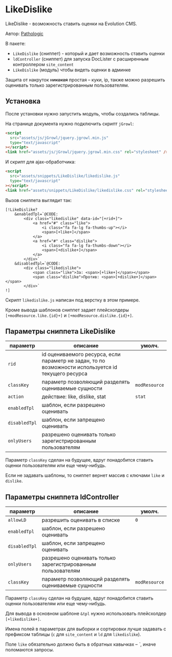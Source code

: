 # LikeDislike

LikeDislike - возможность ставить оценки на Evolution CMS.

Автор: [Pathologic](https://github.com/Pathologic/LikeDislike)

В пакете:

- `LikeDislike` (сниппет) - который и дает возможность ставить оценки
- `ldController` (сниппет) для запуска DocLister с расширенным контроллером `site_content`
- `LikeDislike` (модуль) чтобы видеть оценки в админке

Защита от накруток <s>никакая</s> простая – куки, ip, также можно разрешить оценивать только зарегистрированным пользователям.

## Установка

После установки нужно запустить модуль, чтобы создались таблицы.

На странице документа нужно подключить скрипт `jGrowl`:

```html
<script
  src="assets/js/jGrowl/jquery.jgrowl.min.js"
  type="text/javascript"
></script>
<link href="assets/js/jGrowl/jquery.jgrowl.min.css" rel="stylesheet" />
```

И скрипт для ajax-обработчика:

```html
<script
  src="assets/snippets/LikeDislike/likedislike.js"
  type="text/javascript"
></script>
<link href="assets/snippets/LikeDislike/likedislike.css" rel="stylesheet" />
```

Вызов сниппета выглядит так:

```
[!LikeDislike?
    &enabledTpl=`@CODE:
        <div class="likedislike" data-id="[+rid+]">
            <a href="#" class="like">
                <i class="fa fa-lg fa-thumbs-up"></i>
                <span>[+like+]</span>
            </a>
            <a href="#" class="dislike">
                <i class="fa fa-lg fa-thumbs-down"></i>
                <span>[+dislike+]</span>
            </a>
        </div>`
    &disabledTpl=`@CODE:
        <div class="likedislike">
            <span class="like">За: <span>[+like+]</span></span>
            <span class="dislike">Против: <span>[+dislike+]</span></span>
        </div>`
!]
```

Скрипт `likedislike.js` написан под верстку в этом примере.

Кроме вывода шаблонов сниппет задает плейсхолдеры `[+modResource.like.{id}+]` и `[+modResource.dislike.{id}+]`.

## Параметры сниппета LikeDislike

| параметр      | описание                                                                                            | умолч.        |
| ------------- | --------------------------------------------------------------------------------------------------- | ------------- |
| `rid`         | id оцениваемого ресурса, если параметр не задан, то по возможности используется id текущего ресурса |               |
| `classKey`    | параметр позволяющий разделять оцениваемые сущности                                                 | `modResource` |
| `action`      | действие: like, dislike, stat                                                                       | `stat`        |
| `enabledTpl`  | шаблон, если разрешено оценивать                                                                    |               |
| `disabledTpl` | шаблон, если запрещено оценивать                                                                    |               |
| `onlyUsers`   | разрешено оценивать только зарегистрированным пользователям                                         |               |

Параметр `classKey` сделан на будущее, вдруг понадобится ставить оценки пользователям или еще чему-нибудь.

Если не задавать шаблоны, то сниппет вернет массив с ключами `like` и `dislike`.

## Параметры сниппета ldController

| параметр      | описание                                                    | умолч.        |
| ------------- | ----------------------------------------------------------- | ------------- |
| `allowLD`     | разрешить оценивать в списке                                | `0`           |
| `enabledTpl`  | шаблон, если разрешено оценивать                            |               |
| `disabledTpl` | шаблон, если запрещено оценивать                            |               |
| `onlyUsers`   | разрешено оценивать только зарегистрированным пользователям |               |
| `classKey`    | параметр позволяющий разделять оцениваемые сущности         | `modResource` |

Параметр `classKey` сделан на будущее, вдруг понадобится ставить оценки пользователям или еще чему-нибудь.

Для вывода в основном шаблоне `&tpl` нужно использовать плейсхолдер `[+likedislike+]`.

Имена полей в параметрах для выборки и сортировки лучше задавать с префиксом таблицы (`c` для `site_content` и `ld` для `likedislike`).

Поле `like` обязательно должно быть в обратных кавычках – _`_, иначе поломаются запросы.
